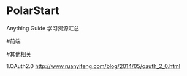 # PolarStart
Anything Guide 学习资源汇总

#前端


#其他相关

1.OAuth2.0
http://www.ruanyifeng.com/blog/2014/05/oauth_2_0.html
